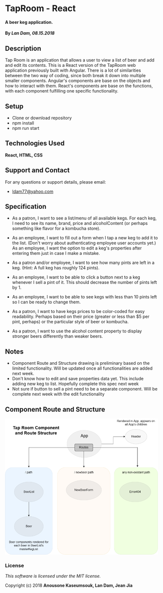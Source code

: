 # TapRoom - React

#### A beer keg application.

#### By _Lan Dam, 08.15.2018_

## Description

Tap Room is an application that allows a user to view a list of beer and add and edit its contents.
This is a React version of the TapRoom web application previously built with Angular.
There is a lot of similarities between the two way of coding, since both break it down into multiple smaller components.
Angular's components are base on the objects and how to interact with them.
React's components are base on the functions, with each component fulfilling one specific functionality.

## Setup

  * Clone or download repository
  * npm install
  * npm run start

## Technologies Used

  **React, HTML, CSS**

## Support and Contact

For any questions or support details, please email:
  * ldam77@yahoo.com  


## Specification

* As a patron, I want to see a list/menu of all available kegs. For each keg, I need to see its name, brand, price and alcoholContent (or perhaps something like flavor for a kombucha store).

* As an employee, I want to fill out a form when I tap a new keg to add it to the list. (Don't worry about authenticating employee user accounts yet.)
As an employee, I want the option to edit a keg's properties after entering them just in case I make a mistake.

* As a patron and/or employee, I want to see how many pints are left in a keg. (Hint: A full keg has roughly 124 pints).

* As an employee, I want to be able to click a button next to a keg whenever I sell a pint of it. This should decrease the number of pints left by 1.

* As an employee, I want to be able to see kegs with less than 10 pints left so I can be ready to change them.

* As a patron, I want to have kegs prices to be color-coded for easy readability. Perhaps based on their price (greater or less than $5 per pint, perhaps) or the particular style of beer or kombucha.

* As a patron, I want to use the alcohol content property to display stronger beers differently than weaker beers.

## Notes

* Component Route and Structure drawing is preliminary based on the limited functionality.  Will be updated once all functionalities are added next week.
* Don't know how to edit and save properties data yet. This include adding new keg to list. Hopefully complete this spec next week
* Not sure if button to sell a pint need to be a separate component.  Will be complete next week with the edit functionality

## Component Route and Structure

![Component Route and Structure](component_structure.png)

### License

*This software is licensed under the MIT license.*

Copyright (c) 2018 **Anousone Kaseumsouk, Lan Dam, Jean Jia**
